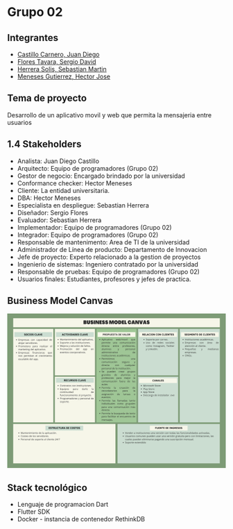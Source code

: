 # Grupo 02
## Integrantes
- [Castillo Carnero, Juan Diego](./Integrantes/castillo/jd.md)
- [Flores Tavara, Sergio David](./Integrantes/flores/flores.md)
- [Herrera Solis, Sebastian Martin](./Integrantes/herrera/herrera.md)
- [Meneses Gutierrez, Hector Jose](./Integrantes/hector/hector.md)

## Tema de proyecto
Desarrollo de un aplicativo movil y web que permita la mensajeria entre usuarios
 
## 1.4 Stakeholders
- Analista: Juan Diego Castillo
- Arquitecto: Equipo de programadores (Grupo 02)
- Gestor de negocio: Encargado brindado por la universidad
- Conformance checker: Hector Meneses
- Cliente: La entidad universitaria.
- DBA: Hector Meneses
- Especialista en despliegue: Sebastian Herrera
- Diseñador: Sergio Flores 
- Evaluador: Sebastian Herrera
- Implementador: Equipo de programadores (Grupo 02)
- Integrador: Equipo de programadores (Grupo 02)
- Responsable de mantenimento: Area de TI de la universidad
- Administrador de Línea de producto: Departamento de Innovacion
- Jefe de proyecto: Experto relacionado a la gestion de proyectos
- Ingenierio de sistemas: Ingeniero contratado por la universidad
- Responsable de pruebas: Equipo de programadores (Grupo 02)
-  Usuarios finales: Estudiantes, profesores y jefes de practica.

## Business Model Canvas
![Business Model Canvas](./PNGs/Canvas.png)

## Stack tecnológico 

- Lenguaje de programacion Dart
- Flutter SDK
- Docker - instancia de contenedor RethinkDB 